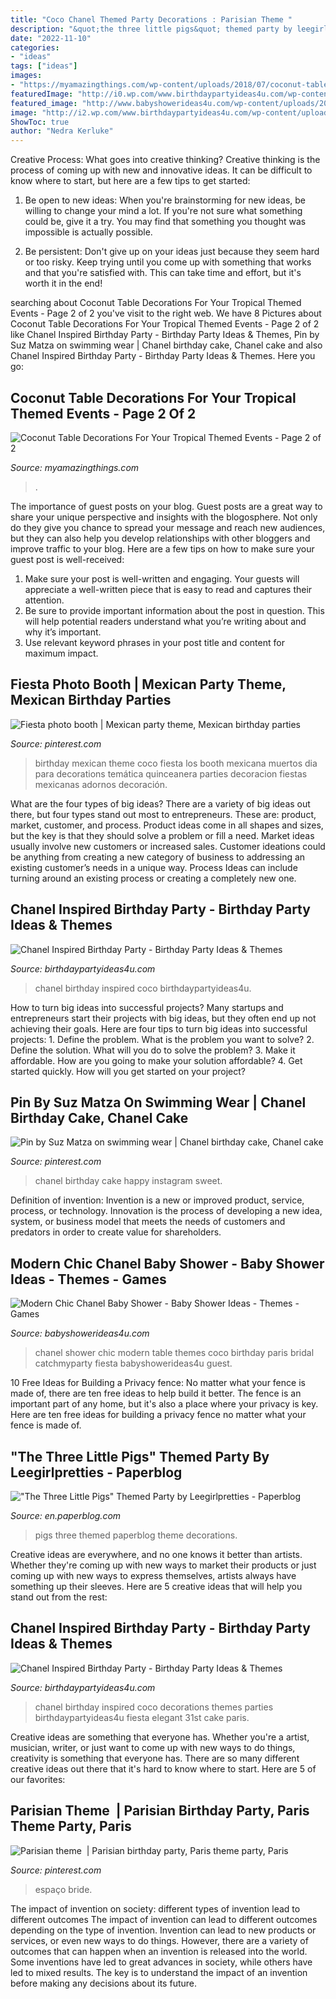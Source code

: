 ```yaml
---
title: "Coco Chanel Themed Party Decorations : Parisian Theme ️"
description: "&quot;the three little pigs&quot; themed party by leegirlpretties"
date: "2022-11-10"
categories:
- "ideas"
tags: ["ideas"]
images:
- "https://myamazingthings.com/wp-content/uploads/2018/07/coconut-table-decor-5.jpg"
featuredImage: "http://i0.wp.com/www.birthdaypartyideas4u.com/wp-content/uploads/2015/12/COCO-Chanel-inspired-birthday-party-decorations.jpg?resize=550%2C733"
featured_image: "http://www.babyshowerideas4u.com/wp-content/uploads/2016/04/Modern-Chic-Chanel-Baby-Shower-Guest-Table.jpg"
image: "http://i2.wp.com/www.birthdaypartyideas4u.com/wp-content/uploads/2015/12/COCO-Chanel-inspired-birthday-party-ideas.jpg"
ShowToc: true
author: "Nedra Kerluke"
---
```



Creative Process: What goes into creative thinking?
Creative thinking is the process of coming up with new and innovative ideas. It can be difficult to know where to start, but here are a few tips to get started: 
1. Be open to new ideas: When you're brainstorming for new ideas, be willing to change your mind a lot. If you're not sure what something could be, give it a try. You may find that something you thought was impossible is actually possible. 

2. Be persistent: Don't give up on your ideas just because they seem hard or too risky. Keep trying until you come up with something that works and that you're satisfied with. This can take time and effort, but it's worth it in the end! 


	

		
searching about Coconut Table Decorations For Your Tropical Themed Events - Page 2 of 2 you've visit to the right web. We have 8 Pictures about Coconut Table Decorations For Your Tropical Themed Events - Page 2 of 2 like Chanel Inspired Birthday Party - Birthday Party Ideas &amp; Themes, Pin by Suz Matza on swimming wear | Chanel birthday cake, Chanel cake and also Chanel Inspired Birthday Party - Birthday Party Ideas &amp; Themes. Here you go:
		
    
## Coconut Table Decorations For Your Tropical Themed Events - Page 2 Of 2

<img loading=lazy src="https://myamazingthings.com/wp-content/uploads/2018/07/coconut-table-decor-5.jpg" onerror="this.onerror=null;this.src='https://tse1.mm.bing.net/th?id=OIP.WhpjTgOIgWeCrmIR5Hp5nAHaKH&amp;pid=15.1';" alt="Coconut Table Decorations For Your Tropical Themed Events - Page 2 of 2">

_Source: myamazingthings.com_

>. 

	

The importance of guest posts on your blog.
Guest posts are a great way to share your unique perspective and insights with the blogosphere. Not only do they give you chance to spread your message and reach new audiences, but they can also help you develop relationships with other bloggers and improve traffic to your blog. Here are a few tips on how to make sure your guest post is well-received: 
1. Make sure your post is well-written and engaging. Your guests will appreciate a well-written piece that is easy to read and captures their attention. 
2. Be sure to provide important information about the post in question. This will help potential readers understand what you’re writing about and why it’s important. 
3. Use relevant keyword phrases in your post title and content for maximum impact.

    
## Fiesta Photo Booth | Mexican Party Theme, Mexican Birthday Parties

<img loading=lazy src="https://i.pinimg.com/originals/48/b4/4f/48b44fb687711cd04d87e940e02e9c32.jpg" onerror="this.onerror=null;this.src='https://tse3.mm.bing.net/th?id=OIP.-C0PU4Z_KQpA2_kNcJSujAHaNK&amp;pid=15.1';" alt="Fiesta photo booth | Mexican party theme, Mexican birthday parties">

_Source: pinterest.com_

>birthday mexican theme coco fiesta los booth mexicana muertos dia para decorations temática quinceanera parties decoracion fiestas mexicanas adornos decoración. 

	

What are the four types of big ideas?
There are a variety of big ideas out there, but four types stand out most to entrepreneurs. These are: product, market, customer, and process. Product ideas come in all shapes and sizes, but the key is that they should solve a problem or fill a need. Market ideas usually involve new customers or increased sales. Customer ideations could be anything from creating a new category of business to addressing an existing customer’s needs in a unique way. Process Ideas can include turning around an existing process or creating a completely new one.

    
## Chanel Inspired Birthday Party - Birthday Party Ideas &amp; Themes

<img loading=lazy src="http://i2.wp.com/www.birthdaypartyideas4u.com/wp-content/uploads/2015/12/COCO-Chanel-inspired-birthday-party-ideas.jpg" onerror="this.onerror=null;this.src='https://tse3.mm.bing.net/th?id=OIP.mJSNdObcBeK0xJ2tfuLuegHaJ4&amp;pid=15.1';" alt="Chanel Inspired Birthday Party - Birthday Party Ideas &amp; Themes">

_Source: birthdaypartyideas4u.com_

>chanel birthday inspired coco birthdaypartyideas4u. 

	

How to turn big ideas into successful projects?
Many startups and entrepreneurs start their projects with big ideas, but they often end up not achieving their goals. Here are four tips to turn big ideas into successful projects: 1. Define the problem. What is the problem you want to solve? 2. Define the solution. What will you do to solve the problem? 3. Make it affordable. How are you going to make your solution affordable? 4. Get started quickly. How will you get started on your project?

    
## Pin By Suz Matza On Swimming Wear | Chanel Birthday Cake, Chanel Cake

<img loading=lazy src="https://i.pinimg.com/736x/fd/b5/e1/fdb5e1221f08851a29f9df59cacccd2c.jpg" onerror="this.onerror=null;this.src='https://tse1.mm.bing.net/th?id=OIP.1la9_1KXt1KaM326WNWChAHaH2&amp;pid=15.1';" alt="Pin by Suz Matza on swimming wear | Chanel birthday cake, Chanel cake">

_Source: pinterest.com_

>chanel birthday cake happy instagram sweet. 

	

Definition of invention:
Invention is a new or improved product, service, process, or technology. Innovation is the process of developing a new idea, system, or business model that meets the needs of customers and predators in order to create value for shareholders.

    
## Modern Chic Chanel Baby Shower - Baby Shower Ideas - Themes - Games

<img loading=lazy src="http://www.babyshowerideas4u.com/wp-content/uploads/2016/04/Modern-Chic-Chanel-Baby-Shower-Guest-Table.jpg" onerror="this.onerror=null;this.src='https://tse4.mm.bing.net/th?id=OIP.5LE-3b8sKyGWNWd4gugLpwHaJ4&amp;pid=15.1';" alt="Modern Chic Chanel Baby Shower - Baby Shower Ideas - Themes - Games">

_Source: babyshowerideas4u.com_

>chanel shower chic modern table themes coco birthday paris bridal catchmyparty fiesta babyshowerideas4u guest. 

	

10 Free Ideas for Building a Privacy fence: No matter what your fence is made of, there are ten free ideas to help build it better.
The fence is an important part of any home, but it's also a place where your privacy is key. Here are ten free ideas for building a privacy fence no matter what your fence is made of.

    
## &quot;The Three Little Pigs&quot; Themed Party By Leegirlpretties - Paperblog

<img loading=lazy src="https://m5.paperblog.com/i/28/285439/the-three-little-pigs-themed-party-by-leegirl-L-pmHAD8.jpeg" onerror="this.onerror=null;this.src='https://tse3.mm.bing.net/th?id=OIP.294AD4BEFZyVK517n1PZGgHaJ3&amp;pid=15.1';" alt="&quot;The Three Little Pigs&quot; Themed Party by Leegirlpretties - Paperblog">

_Source: en.paperblog.com_

>pigs three themed paperblog theme decorations. 

	

Creative ideas are everywhere, and no one knows it better than artists. Whether they're coming up with new ways to market their products or just coming up with new ways to express themselves, artists always have something up their sleeves. Here are 5 creative ideas that will help you stand out from the rest: 

    
## Chanel Inspired Birthday Party - Birthday Party Ideas &amp; Themes

<img loading=lazy src="http://i0.wp.com/www.birthdaypartyideas4u.com/wp-content/uploads/2015/12/COCO-Chanel-inspired-birthday-party-decorations.jpg?resize=550%2C733" onerror="this.onerror=null;this.src='https://tse4.mm.bing.net/th?id=OIP.wfcfO5uoifww9k9SR6mQ1QHaJ3&amp;pid=15.1';" alt="Chanel Inspired Birthday Party - Birthday Party Ideas &amp; Themes">

_Source: birthdaypartyideas4u.com_

>chanel birthday inspired coco decorations themes parties birthdaypartyideas4u fiesta elegant 31st cake paris. 

	

Creative ideas are something that everyone has. Whether you're a artist, musician, writer, or just want to come up with new ways to do things, creativity is something that everyone has. There are so many different creative ideas out there that it's hard to know where to start. Here are 5 of our favorites: 

    
## Parisian Theme ️ | Parisian Birthday Party, Paris Theme Party, Paris

<img loading=lazy src="https://i.pinimg.com/736x/01/ce/e4/01cee4683cd420b62fc9d99e98aeba24--parisian-birthday-party-parisian-wedding.jpg" onerror="this.onerror=null;this.src='https://tse2.mm.bing.net/th?id=OIP.fFlasz7hbSqwuJ3_COMQSQHaHk&amp;pid=15.1';" alt="Parisian theme ️ | Parisian birthday party, Paris theme party, Paris">

_Source: pinterest.com_

>espaço bride. 

	

The impact of invention on society: different types of invention lead to different outcomes
The impact of invention can lead to different outcomes depending on the type of invention. Invention can lead to new products or services, or even new ways to do things. However, there are a variety of outcomes that can happen when an invention is released into the world. Some inventions have led to great advances in society, while others have led to mixed results. The key is to understand the impact of an invention before making any decisions about its future.

